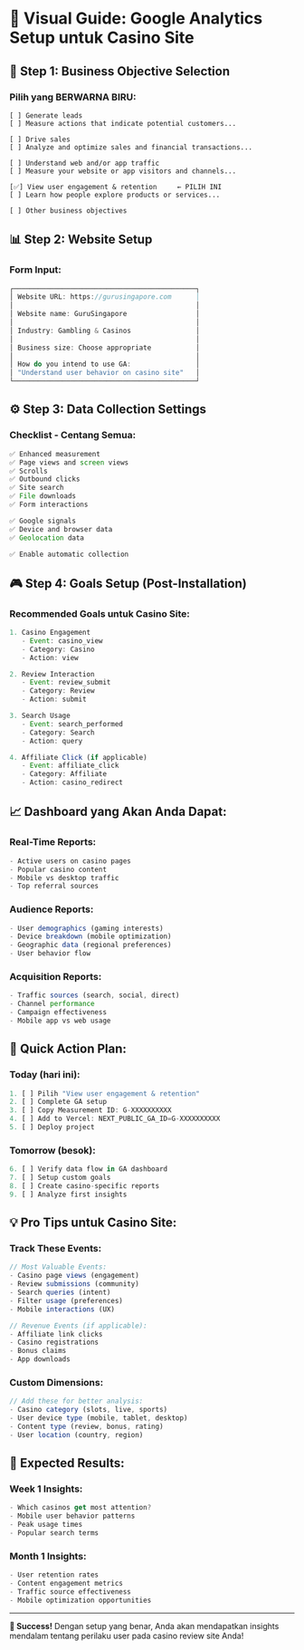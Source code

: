 # 📱 **Visual Guide: Google Analytics Setup untuk Casino Site**

## 🎯 **Step 1: Business Objective Selection**

### **Pilih yang BERWARNA BIRU:**
```
[ ] Generate leads
[ ] Measure actions that indicate potential customers...

[ ] Drive sales
[ ] Analyze and optimize sales and financial transactions...

[ ] Understand web and/or app traffic
[ ] Measure your website or app visitors and channels...

[✅] View user engagement & retention     ← PILIH INI
[ ] Learn how people explore products or services...

[ ] Other business objectives
```

## 📊 **Step 2: Website Setup**

### **Form Input:**
```javascript
┌─────────────────────────────────────────────┐
│ Website URL: https://gurusingapore.com      │
│                                             │
│ Website name: GuruSingapore                 │
│                                             │
│ Industry: Gambling & Casinos                │
│                                             │
│ Business size: Choose appropriate           │
│                                             │
│ How do you intend to use GA:                │
│ "Understand user behavior on casino site"   │
└─────────────────────────────────────────────┘
```

## ⚙️ **Step 3: Data Collection Settings**

### **Checklist - Centang Semua:**
```javascript
✅ Enhanced measurement
✅ Page views and screen views
✅ Scrolls
✅ Outbound clicks
✅ Site search
✅ File downloads
✅ Form interactions

✅ Google signals
✅ Device and browser data
✅ Geolocation data

✅ Enable automatic collection
```

## 🎮 **Step 4: Goals Setup (Post-Installation)**

### **Recommended Goals untuk Casino Site:**
```javascript
1. Casino Engagement
   - Event: casino_view
   - Category: Casino
   - Action: view

2. Review Interaction
   - Event: review_submit
   - Category: Review
   - Action: submit

3. Search Usage
   - Event: search_performed
   - Category: Search
   - Action: query

4. Affiliate Click (if applicable)
   - Event: affiliate_click
   - Category: Affiliate
   - Action: casino_redirect
```

## 📈 **Dashboard yang Akan Anda Dapat:**

### **Real-Time Reports:**
```javascript
- Active users on casino pages
- Popular casino content
- Mobile vs desktop traffic
- Top referral sources
```

### **Audience Reports:**
```javascript
- User demographics (gaming interests)
- Device breakdown (mobile optimization)
- Geographic data (regional preferences)
- User behavior flow
```

### **Acquisition Reports:**
```javascript
- Traffic sources (search, social, direct)
- Channel performance
- Campaign effectiveness
- Mobile app vs web usage
```

## 🚀 **Quick Action Plan:**

### **Today (hari ini):**
```javascript
1. [ ] Pilih "View user engagement & retention"
2. [ ] Complete GA setup
3. [ ] Copy Measurement ID: G-XXXXXXXXXX
4. [ ] Add to Vercel: NEXT_PUBLIC_GA_ID=G-XXXXXXXXXX
5. [ ] Deploy project
```

### **Tomorrow (besok):**
```javascript
6. [ ] Verify data flow in GA dashboard
7. [ ] Setup custom goals
8. [ ] Create casino-specific reports
9. [ ] Analyze first insights
```

## 💡 **Pro Tips untuk Casino Site:**

### **Track These Events:**
```javascript
// Most Valuable Events:
- Casino page views (engagement)
- Review submissions (community)
- Search queries (intent)
- Filter usage (preferences)
- Mobile interactions (UX)

// Revenue Events (if applicable):
- Affiliate link clicks
- Casino registrations
- Bonus claims
- App downloads
```

### **Custom Dimensions:**
```javascript
// Add these for better analysis:
- Casino category (slots, live, sports)
- User device type (mobile, tablet, desktop)
- Content type (review, bonus, rating)
- User location (country, region)
```

## 🎯 **Expected Results:**

### **Week 1 Insights:**
```javascript
- Which casinos get most attention?
- Mobile user behavior patterns
- Peak usage times
- Popular search terms
```

### **Month 1 Insights:**
```javascript
- User retention rates
- Content engagement metrics
- Traffic source effectiveness
- Mobile optimization opportunities
```

---

**🚀 Success!** Dengan setup yang benar, Anda akan mendapatkan insights mendalam tentang perilaku user pada casino review site Anda!

